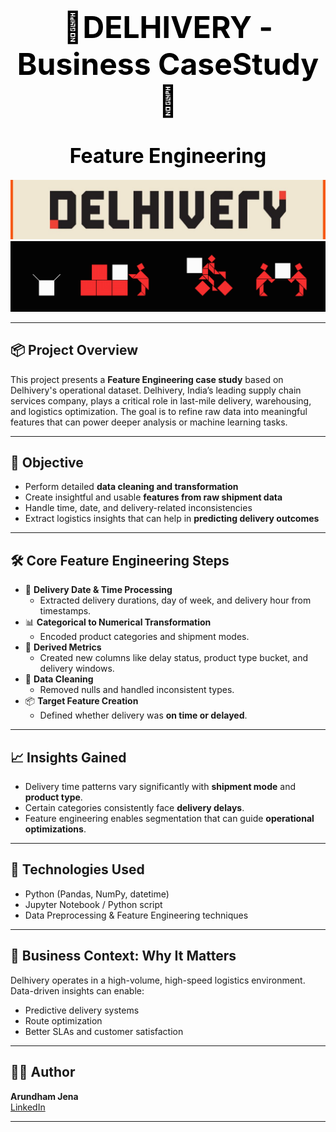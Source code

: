 # <h1 align='center'> <font color='black'><font size=7> 🚚DELHIVERY - Business CaseStudy🚚 </font> </font></h1>
<h1 align='center'><font color='black'><font size=6>Feature Engineering</font> </font></h1>

<kbd>![Delhivery-Success-story](https://github.com/Arundhamjena/Smart-Logistics-with-Delhivery/blob/main/DELHIVERY_img.jpg?raw=true)
![Delhivery-Animation](https://github.com/Arundhamjena/Smart-Logistics-with-Delhivery/blob/main/DELHIVERY_move.gif?raw=true)</kbd>

---

## 📦 Project Overview

This project presents a **Feature Engineering case study** based on Delhivery's operational dataset. Delhivery, India’s leading supply chain services company, plays a critical role in last-mile delivery, warehousing, and logistics optimization. The goal is to refine raw data into meaningful features that can power deeper analysis or machine learning tasks.

---

## 🧠 Objective

- Perform detailed **data cleaning and transformation**
- Create insightful and usable **features from raw shipment data**
- Handle time, date, and delivery-related inconsistencies
- Extract logistics insights that can help in **predicting delivery outcomes**

---

## 🛠️ Core Feature Engineering Steps

- 🚚 **Delivery Date & Time Processing**  
  - Extracted delivery durations, day of week, and delivery hour from timestamps.
- 📊 **Categorical to Numerical Transformation**  
  - Encoded product categories and shipment modes.
- 🧮 **Derived Metrics**  
  - Created new columns like delay status, product type bucket, and delivery windows.
- 🧹 **Data Cleaning**  
  - Removed nulls and handled inconsistent types.
- 📦 **Target Feature Creation**  
  - Defined whether delivery was **on time or delayed**.

---

## 📈 Insights Gained

- Delivery time patterns vary significantly with **shipment mode** and **product type**.
- Certain categories consistently face **delivery delays**.
- Feature engineering enables segmentation that can guide **operational optimizations**.

---

## 🔧 Technologies Used

- Python (Pandas, NumPy, datetime)
- Jupyter Notebook / Python script
- Data Preprocessing & Feature Engineering techniques

---

## 🔗 Business Context: Why It Matters

Delhivery operates in a high-volume, high-speed logistics environment. Data-driven insights can enable:
- Predictive delivery systems
- Route optimization
- Better SLAs and customer satisfaction

---

## 🧑‍💼 Author

**Arundham Jena**  
[LinkedIn](https://www.linkedin.com/in/arundham-jena-39as)

---
